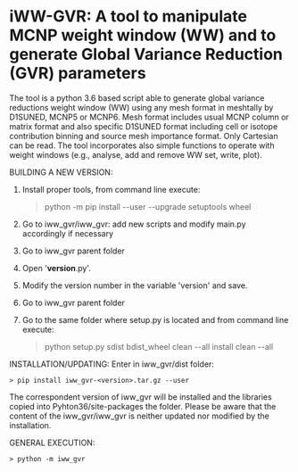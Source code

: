 # iWW-GVR: A tool to manipulate MCNP weight window (WW) and to generate Global Variance Reduction (GVR) parameters

The tool is a python 3.6 based script able to generate global variance reductions weight window (WW) using any mesh format in meshtally by D1SUNED, MCNP5 or MCNP6. Mesh format includes usual MCNP column or matrix format and also specific D1SUNED format including cell or isotope contribution binning and source mesh importance format. Only Cartesian can be read. The tool incorporates also simple functions to operate with weight windows (e.g., analyse, add and remove WW set, write, plot).


BUILDING A NEW VERSION:
1. Install proper tools, from command line execute:

	> python -m pip install --user --upgrade setuptools wheel

2. Go to iww_gvr/iww_gvr: add new scripts and modify main.py accordingly if necessary 
3. Go to iww_gvr parent folder
4. Open '__version__.py'.
5. Modify the version number in the variable 'version' and save.
6. Go to iww_gvr parent folder
7. Go to the same folder where setup.py is located and from command line execute:

    > python setup.py sdist bdist_wheel clean --all install clean --all
	

	
INSTALLATION/UPDATING:
Enter in iww_gvr/dist folder:
	
	> pip install iww_gvr-<version>.tar.gz --user
	
The correspondent version of iww_gvr will be installed and the libraries copied into Pyhton36/site-packages the folder.
Please be aware that the content of the iww_gvr/iww_gvr is neither updated nor modified by the installation.
	
GENERAL EXECUTION:

	> python -m iww_gvr